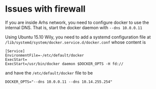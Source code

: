 # Issues with firewall
If you are inside Arhs network, you need to configure docker to use the internal DNS.
That is, start the docker daemon with `--dns 10.0.0.11`

Using Ubuntu 15.10 Wily, you need to add a systemd configuration file at `/lib/systemd/system/docker.service.d/docker.conf` whose content is 

    [Service]
    EnvironmentFile=-/etc/default/docker
    ExecStart=
    ExecStart=/usr/bin/docker daemon $DOCKER_OPTS -H fd://

and have the `/etc/default/docker` file to be

    DOCKER_OPTS="--dns 10.0.0.11 --dns 10.14.255.254"
